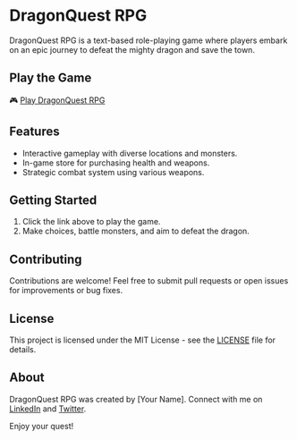 # DragonQuest RPG

DragonQuest RPG is a text-based role-playing game where players embark on an epic journey to defeat the mighty dragon and save the town.

## Play the Game

🎮 [Play DragonQuest RPG](https://kristijanspasovski.github.io/Role-Playing-Game/)

## Features

- Interactive gameplay with diverse locations and monsters.
- In-game store for purchasing health and weapons.
- Strategic combat system using various weapons.

## Getting Started

1. Click the link above to play the game.
2. Make choices, battle monsters, and aim to defeat the dragon.

## Contributing

Contributions are welcome! Feel free to submit pull requests or open issues for improvements or bug fixes.

## License

This project is licensed under the MIT License - see the [LICENSE](LICENSE) file for details.

## About

DragonQuest RPG was created by [Your Name]. Connect with me on [LinkedIn](#) and [Twitter](#).

Enjoy your quest!
